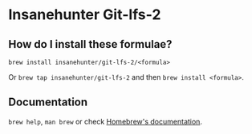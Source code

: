 # Insanehunter Git-lfs-2

## How do I install these formulae?

`brew install insanehunter/git-lfs-2/<formula>`

Or `brew tap insanehunter/git-lfs-2` and then `brew install <formula>`.

## Documentation

`brew help`, `man brew` or check [Homebrew's documentation](https://docs.brew.sh).
